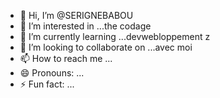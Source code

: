 - 👋 Hi, I’m @SERIGNEBABOU
- 👀 I’m interested in ...the codage
- 🌱 I’m currently learning ...devwebloppement z
- 💞️ I’m looking to collaborate on ...avec moi
- 📫 How to reach me ...
- 😄 Pronouns: ...
- ⚡ Fun fact: ...

<!---
SERIGNEBABOU/SERIGNEBABOU is a ✨ special ✨ repository because its `README.md` (this file) appears on your GitHub profile.
You can click the Preview link to take a look at your changes.
--->

